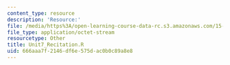 ```yaml
---
content_type: resource
description: 'Resource:'
file: /media/https%3A/open-learning-course-data-rc.s3.amazonaws.com/15-071-the-analytics-edge-spring-2017/666aaa7f2146df6e575dac0b0c89a8e8_Unit7_Recitation.R
file_type: application/octet-stream
resourcetype: Other
title: Unit7_Recitation.R
uid: 666aaa7f-2146-df6e-575d-ac0b0c89a8e8
---
```

